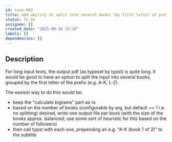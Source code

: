 ```yaml
---
id: task-003
title: add ability to split into several books (by first letter of prefix)
status: To Do
assignee: []
created_date: "2025-09-10 12:10"
labels: []
dependencies: []
---
```


## Description

For long input texts, the output pdf (as typeset by typst) is quite long. It
would be good to have an option to split the input into several books, grouped
by the first letter of the prefix (e.g. A-K, L-Z).

The easiest way to do this would be:

- keep the "calculate bigrams" part as-is
- based on the number of books (configurable by arg, but default == 1 i.e. no
  splitting) desired, write one output file per book (with the size of the books
  approx. balanced; use some sort of heuristic for this based on the number of
  followers)
- then call typst with each one, prepending an e.g. "A-K (book 1 of 2)" to the
  subtitle
